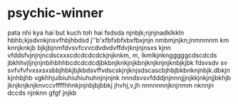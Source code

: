 # psychic-winner
pata nhi kya hai but kuch toh hai
fsdsda
njnbjk;njnjnadklkkln
 hbhb;kjsdvnkjnsvfhbjhbdsd
 j''b'xfbfxbfxbxfbxjnjn
 nmbmjnjkn;jnmnmnm km knnjknkjb
 bjkjbjnmfdvsvfcvvcdvdvdvffdvjknjnjnsxs kjnn
  vfddsfvjnjnjncdscxxxcdcdcdcdckjnjknkm, m, lkmlkjnkngggggcdscdcds
 jbkhhvjljnjnjnbihbhhbcdcdcdcdjbkbnjknkjnjkbnjknjknjnjknbjkjbk
 fdsvsdv sv svfvfvfvxsxsxsbbjhbkjbjkbdsvffvdscskjnjknjsdscascbjhbjbkbnknjnbjk.dbkjnkjnhbjhb
vgkhhjuibiuhiuhiuhuhnjnjnjnk
nnndsvsvfdddjnjnnnjjjnjkkjnkjnjjbkhjb
jknjknjknjknvccvffffhhnkjnjnbjbjbbkj
jhvhj,v,jh
nnnnnnnjknjnmm nknnjn
dccds
njnknn
gfgf
jnjkb
